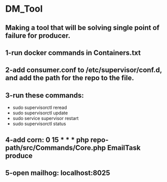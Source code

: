 
# DM_Tool
Making a tool that will be solving single point of failure for producer.
-
1-run docker commands in Containers.txt
-
2-add consumer.conf to /etc/supervisor/conf.d, and add the path for the repo to the file.
-
3-run these commands:
-
  - sudo supervisorctl reread
  - sudo supervisorctl update
  - sudo service supervisor restart
  - sudo supervisorctl status
  
4-add corn: 0 15 * * * php repo-path/src/Commands/Core.php EmailTask produce
-
5-open mailhog: localhost:8025
-
